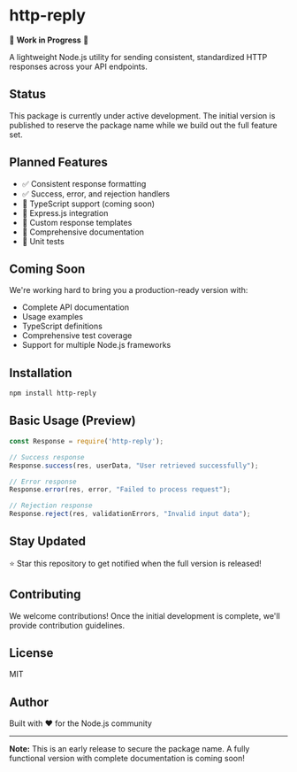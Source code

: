 # http-reply

🚧 **Work in Progress** 🚧

A lightweight Node.js utility for sending consistent, standardized HTTP responses across your API endpoints.

## Status

This package is currently under active development. The initial version is published to reserve the package name while we build out the full feature set.

## Planned Features

- ✅ Consistent response formatting
- ✅ Success, error, and rejection handlers
- 🔄 TypeScript support (coming soon)
- 🔄 Express.js integration
- 🔄 Custom response templates
- 🔄 Comprehensive documentation
- 🔄 Unit tests

## Coming Soon

We're working hard to bring you a production-ready version with:

- Complete API documentation
- Usage examples
- TypeScript definitions
- Comprehensive test coverage
- Support for multiple Node.js frameworks

## Installation

```bash
npm install http-reply
```

## Basic Usage (Preview)

```javascript
const Response = require('http-reply');

// Success response
Response.success(res, userData, "User retrieved successfully");

// Error response
Response.error(res, error, "Failed to process request");

// Rejection response
Response.reject(res, validationErrors, "Invalid input data");
```

## Stay Updated

⭐ Star this repository to get notified when the full version is released!

## Contributing

We welcome contributions! Once the initial development is complete, we'll provide contribution guidelines.

## License

MIT

## Author

Built with ❤️ for the Node.js community

---

**Note:** This is an early release to secure the package name. A fully functional version with complete documentation is coming soon!